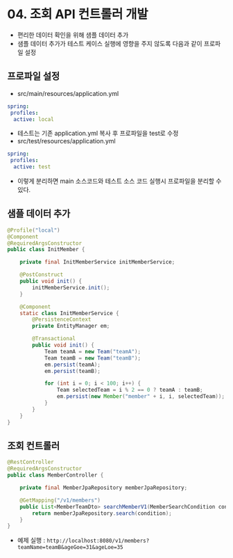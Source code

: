 # 04. 조회 API 컨트롤러 개발
- 편리한 데이터 확인을 위해 샘플 데이터 추가
- 샘플 데이터 추가가 테스트 케이스 실행에 영향을 주지 않도록 다음과 같이 프로파일 설정

## 프로파일 설정
- src/main/resources/application.yml
```yaml
spring:
 profiles:
  active: local
```
- 테스트는 기존 application.yml 복사 후 프로파일을 test로 수정
- src/test/resources/application.yml
```yaml
spring:
 profiles:
  active: test
```
- 이렇게 분리하면 main 소스코드와 테스트 소스 코드 실행시 프로파일을 분리할 수 있다.

## 샘플 데이터 추가
```java
@Profile("local")
@Component
@RequiredArgsConstructor
public class InitMember {

	private final InitMemberService initMemberService;

	@PostConstruct
	public void init() {
		initMemberService.init();
	}

	@Component
	static class InitMemberService {
		@PersistenceContext
		private EntityManager em;

		@Transactional
		public void init() {
			Team teamA = new Team("teamA");
			Team teamB = new Team("teamB");
			em.persist(teamA);
			em.persist(teamB);

			for (int i = 0; i < 100; i++) {
				Team selectedTeam = i % 2 == 0 ? teamA : teamB;
				em.persist(new Member("member" + i, i, selectedTeam));
			}
		}
	}
}
```

## 조회 컨트롤러
```java
@RestController
@RequiredArgsConstructor
public class MemberController {

	private final MemberJpaRepository memberJpaRepository;

	@GetMapping("/v1/members")
	public List<MemberTeamDto> searchMemberV1(MemberSearchCondition condition) {
		return memberJpaRepository.search(condition);
	}
}
```
- 예제 실행 : `http://localhost:8080/v1/members?teamName=teamB&ageGoe=31&ageLoe=35`